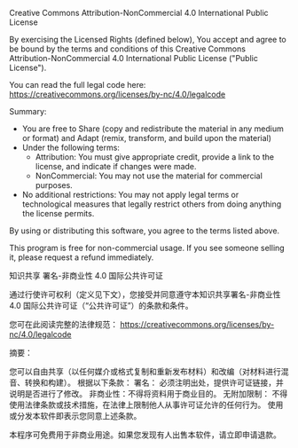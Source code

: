 Creative Commons Attribution-NonCommercial 4.0 International Public License

By exercising the Licensed Rights (defined below), You accept and agree to be bound by the terms and conditions of this Creative Commons Attribution-NonCommercial 4.0 International Public License ("Public License").

You can read the full legal code here:
https://creativecommons.org/licenses/by-nc/4.0/legalcode

Summary:
- You are free to Share (copy and redistribute the material in any medium or format) and Adapt (remix, transform, and build upon the material)
- Under the following terms:
  - Attribution: You must give appropriate credit, provide a link to the license, and indicate if changes were made.
  - NonCommercial: You may not use the material for commercial purposes.
- No additional restrictions: You may not apply legal terms or technological measures that legally restrict others from doing anything the license permits.

By using or distributing this software, you agree to the terms listed above.

This program is free for non-commercial usage. If you see someone selling it, please request a refund immediately.

知识共享 署名-非商业性 4.0 国际公共许可证

通过行使许可权利（定义见下文），您接受并同意遵守本知识共享署名-非商业性 4.0 国际公共许可证（“公共许可证”）的条款和条件。

您可在此阅读完整的法律规范： https://creativecommons.org/licenses/by-nc/4.0/legalcode

摘要：

您可以自由共享（以任何媒介或格式复制和重新发布材料）和改编（对材料进行混音、转换和构建）。
根据以下条款：
署名： 必须注明出处，提供许可证链接，并说明是否进行了修改。
非商业性：不得将资料用于商业目的。
无附加限制： 不得使用法律条款或技术措施，在法律上限制他人从事许可证允许的任何行为。
使用或分发本软件即表示您同意上述条款。

本程序可免费用于非商业用途。如果您发现有人出售本软件，请立即申请退款。



